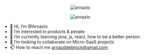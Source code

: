 <p align="center"><img align="center" src="https://github-readme-streak-stats.herokuapp.com/?user=arnazio&" alt="arnazio" /></p>
<p align="center"><img align="center" src="https://github-readme-stats.vercel.app/api/top-langs?username=arnazio&show_icons=true&locale=en&layout=compact" alt="arnazio" /></p>


- 👋 Hi, I’m @Arnazio
- 👀 I’m interested in products & people
- 🌱 I’m currently learning java, js, react, how to be a better person
- 💞️ I’m looking to collaborate on Micro-SaaS projects
- 📫 How to reach me arnauddebrock@gmail.com

<!---
Arnazio/Arnazio is a ✨ special ✨ repository because its `README.md` (this file) appears on your GitHub profile.
You can click the Preview link to take a look at your changes.
--->
